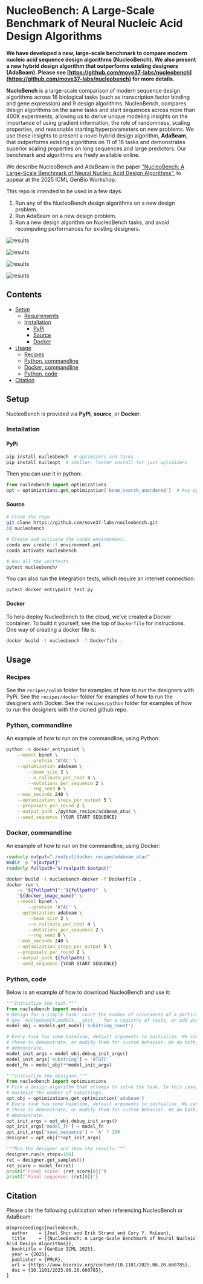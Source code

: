 # NucleoBench: A Large-Scale Benchmark of Neural Nucleic Acid Design Algorithms

**We have developed a new, large-scale benchmark to compare modern nucleic acid sequence design algorithms (NucleoBench). We also present a new hybrid design algorithm that outperforms existing designers (AdaBeam).  Please see [https://github.com/move37-labs/nucleobench](https://github.com/move37-labs/nucleobench) for more details.**

[comment]: <> (Consider an image here.)

**NucleBench** is a large-scale comparison of modern sequence design algorithms across 16 biological tasks (such as
transcription factor binding and gene expression) and 9 design algorithms. NucleoBench, compares design algorithms on the same
tasks and start sequences across more than 400K experiments, allowing us to derive unique modeling insights on the importance of using gradient information, the role of randomness, scaling properties, and reasonable starting hyperparameters on
new problems. We use these insights to present a novel hybrid design algorithm, **AdaBeam**, that outperforms existing algorithms on 11 of 16 tasks and demonstrates superior scaling properties on long sequences and large predictors. Our benchmark and algorithms are freely available online.

We describe NucleoBench and AdaBeam in the paper ["NucleoBench: A Large-Scale Benchmark of Neural Nucleic Acid Design
Algorithms"](https://www.biorxiv.org/content/10.1101/2025.06.20.660785), to appear at the 2025 ICML GenBio Workshop.

This repo is intended to be used in a few days:
1. Run any of the NucleoBench design algorithms on a new design problem.
1. Run AdaBeam on a new design problem.
1. Run a new design algorithm on NucleoBench tasks, and avoid recomputing performances for existing designers.

![results](assets/images/results_summary.png)

![results](assets/images/benchmarks.png)

![results](assets/images/tasks.png)

![results](assets/images/designers.png)

## Contents

- [Setup](#setup)
  - [Requirements](#requirements)
  - [Installation](#installation)
    - [PyPi](#pypi)
    - [Source](#source)
    - [Docker](#docker)
- [Usage](#usage)
    - [Recipes](#recipes)
    - [Python, commandline](#python_cmd)
    - [Docker, commandline](#docker_cmd)
    - [Python, code](#python_code)
- [Citation](#citation)

## Setup

NucleoBench is provided via **PyPi**, **source**, or **Docker**.

### Installation

#### PyPi

```bash
pip install nucleobench  # optimizers and tasks
pip install nucleopt  # smaller, faster install for just optimizers
```

Then you can use it in python:
```python
from nucleobench import optimizations
opt = optimizations.get_optimization('beam_search_unordered')  # Any optimizer name.
```

#### Source

```bash
# Clone the repo.
git clone https://github.com/move37-labs/nucleobench.git
cd nucleobench

# Create and activate the conda environment.
conda env create -f environment.yml
conda activate nucleobench

# Run all the unittests.
pytest nucleobench/
```

You can also run the integration tests, which require an internet connection:

```bash
pytest docker_entrypoint_test.py
```

#### Docker

To help deploy NucleoBench to the cloud, we've created a Docker container. To build it yourself, see the top of `Dockerfile` for instructions. One way of creating a docker file is:

```bash
docker build -t nucleobench -f Dockerfile .
```

## Usage

### Recipes

See the `recipes/colab` folder for examples of how to run the designers with PyPi.
See the `recipes/docker` folder for examples of how to run the designers with Docker.
See the `recipes/python` folder for examples of how to run the designers with the cloned github repo.


### Python, commandline
<a name="python_cmd"></a>

An example of how to run on the commandline, using Python:

```bash
python -m docker_entrypoint \
    --model bpnet \
        --protein 'ATAC' \
    --optimization adabeam \
        --beam_size 2 \
        --n_rollouts_per_root 4 \
        --mutations_per_sequence 2 \
        --rng_seed 0 \
    --max_seconds 240 \
    --optimization_steps_per_output 5 \
    --proposals_per_round 2 \
    --output_path ./python_recipe/adabeam_atac \
    --seed_sequence {YOUR START SEQUENCE}
```
### Docker, commandline
<a name="docker_cmd"></a>

An example of how to run on the commandline, using Docker:

```bash
readonly output="./output/docker_recipe/adabeam_atac"
mkdir -p "${output}"
readonly fullpath="$(realpath $output)"

docker build -t nucleobench-docker -f Dockerfile .
docker run \
    -v "${fullpath}":"${fullpath}"  \
    "${docker_image_name}" \
    --model bpnet \
        --protein 'ATAC' \
    --optimization adabeam \
        --beam_size 2 \
        --n_rollouts_per_root 4 \
        --mutations_per_sequence 2 \
        --rng_seed 0 \
    --max_seconds 240 \
    --optimization_steps_per_output 5 \
    --proposals_per_round 2 \
    --output_path ${fullpath} \
    --seed_sequence {YOUR START SEQUENCE}
```

### Python, code
<a name="docker_code"></a>

Below is an example of how to download NucleoBench and use it:
```python
"""Initialize the task."""
from nucleobench import models
# Design for a simple task: count the number of occurances of a particular substring.
# See `nucleobench.models.__init__` for a registry of tasks, or add your own.
model_obj = models.get_model('substring_count')

# Every task has some baseline, default arguments to initialize. We can use
# these to demonstrate, or modify them for custom behavior. We do both, to
# demonstrate.
model_init_args = model_obj.debug_init_args()
model_init_args['substring'] = 'ATGTC'
model_fn = model_obj(**model_init_args)

"""Initialize the designer."""
from nucleobench import optimizations
# Pick a design algorithm that attemps to solve the task. In this case,
# maximize the number of substrings.
opt_obj = optimizations.get_optimization('adabeam')
# Every task has some baseline, default arguments to initialize. We can use
# these to demonstrate, or modify them for custom behavior. We do both, to
# demonstrate.
opt_init_args = opt_obj.debug_init_args()
opt_init_args['model_fn'] = model_fn
opt_init_args['seed_sequence'] = 'A' * 100
designer = opt_obj(**opt_init_args)

"""Run the designer and show the results."""
designer.run(n_steps=100)
ret = designer.get_samples(1)
ret_score = model_fn(ret)
print(f'Final score: {ret_score[0]}')
print(f'Final sequence: {ret[0]}')
```

## Citation

Please cite the following publication when referencing NucleoBench or AdaBeam:

```
@inproceedings{nucleobench,
  author    = {Joel Shor and Erik Strand and Cory Y. McLean},
  title     = {{NucleoBench: A Large-Scale Benchmark of Neural Nucleic Acid Design Algorithms}},
  booktitle = {GenBio ICML 2025},
  year = {2025},
  publisher = {PMLR},
  url = {https://www.biorxiv.org/content/10.1101/2025.06.20.660785},
  doi = {10.1101/2025.06.20.660785},
}
```